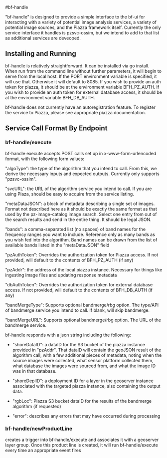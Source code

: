 #bf-handle

"bf-handle" is designed to provide a simple interface to the bf-ui for interacting with a variety of potential image analysis services, a variety of potential image sources, and the Piazza framework itself.  Currently the only service interface it handles is pzsvc-ossim, but we intend to add to that list as additional services are deveoped.

## Installing and Running

bf-handle is relatively straightforward.  It can be installed via go install.  When run from the command line without further parameters, it will begin to serve from the local host.  If the PORT environment variable is specified, it will use that.  Otherwise it will default to 8085.  If you wish to provide an auth token for piazza, it should be at the environment variable BFH_PZ_AUTH.  If you wish to provide an auth token for external database access, it should be at the environment variable BFH_DB_AUTH.

bf-handle does not currently have an autoregistration feature.  To register the service to Piazza, please see appropriate piazza documentation.

## Service Call Format By Endpoint

### bf-handle/execute

bf-handle execute accepts POST calls set up in x-www-form-urlencoded format, with the following form values:

"algoType": the type of the algorithm that you intend to call.  From this, we derive the necessary inputs and expected outputs.  Currently only supports "pzsvc-ossim".

"svcURL": the URL of the algorithm service you intend to call.  If you are using Piaza, should be easy to acquire from the service listing.

"metaDataJSON": a block of metadata describing a single set of images.  Format not described here as it should be exactly the same format as that used by the pz-image-catalog image search.  Select one entry from out of the search results and send in the entire thing.  It should be legal JSON.

"bands": a comma-separated list (no spaces) of band names for the frequency ranges you want to include.  Reference only as many bands as you wish fed into the algorithm.  Band names can be drawn from the list of available bands listed in the "metaDataJSON" field

"pzAuthToken": Overrides the authorization token for Piazza access.  If not provided, will default to the contents of BFH_PZ_AUTH (if any)

"pzAddr": the address of the local piazza instance.  Necessary for things like ingesting image files and updating response metadata 

"dbAuthToken": Overrides the authorization token for external database access.  If not provided, will default to the contents of BFH_DB_AUTH (if any)

"bandMergeType": Supports optional bandmerge/rbg option.  The type/API of bandmerge service you intend to call.  If blank, will skip bandmerge.

"bandMergeURL": Supports optional bandmerge/rbg option.  The URL of the bandmerge service.

bf-handle responds with a json string including the following:
- "shoreDataID": a dataID for the S3 bucket of the piazza instance provided in "pzAddr".  That dataID will contain the geoJSON result of the algorithm call, with a few additional pieces of metadata, noting when the source images were collected, what sensor platform collected them, what database the images were sourced from, and what the image ID was in that database.

- "shoreDeplID": a deployment ID for a layer in the geoserver instance associated with the targeted piazza instance, also containing the output data.

- "rgbLoc": Piazza S3 bucket dataID for the results of the bandmerge algorithm (if requested)

- "error": describes any errors that may have occurred during processing

### bf-handle/newProductLine

creates a trigger into bf-handle/execute and associates it with a geoserver layer group.  Once this product line is created, it will run bf-handle/execute every time an appropriate event fires
